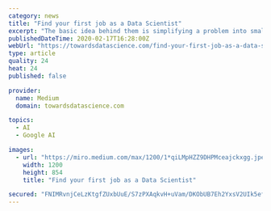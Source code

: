 ```yaml
---
category: news
title: "Find your first job as a Data Scientist"
excerpt: "The basic idea behind them is simplifying a problem into smaller pieces which can be processed separately by ‘neurons’. I’ll cover basic frameworks like Keras and Tensorflow, and then also discuss MNIST and other problems which are great to start with. Read about neural networks here. Dimensionality Reduction is a must if you want to ..."
publishedDateTime: 2020-02-17T16:28:00Z
webUrl: "https://towardsdatascience.com/find-your-first-job-as-a-data-scientist-81e4401fe5bf"
type: article
quality: 24
heat: 24
published: false

provider:
  name: Medium
  domain: towardsdatascience.com

topics:
  - AI
  - Google AI

images:
  - url: "https://miro.medium.com/max/1200/1*qiLMpHZZ9DHPMceajckxgg.jpeg"
    width: 1200
    height: 854
    title: "Find your first job as a Data Scientist"

secured: "FNIMRvnjCeLzKtgfZUxbUuE/S7zPXAqkvH+uVam/DKObUB7Eh2YxsV2UIk5eflHo+qh5lk3QFLI1WQSEs8QGELlBz1Qjvn3wLEGxUOoDh/9e5dK6i+HGFSMxSJ4eJCpc+nxSvRA1rhSaXpMKT+daXg52CZN8ieYzVZLVkNBct8hxTrG+3oz2kn24m/sxU/ctFCwkZYMKXdkhwmICKbNzs0sog83IXimNcF2xyExVn/FmhVzixl1Kz071qETsd1nBympXFCerOVrckTgeVu6McJc406VdDn8dZXrJhBvqoREMdaDfC3jfQ4ZQ0E57kiFaMBx4DYdlnBj5xPhcad09BBO2eSW03iQvXfjBmErzM0LN+YX5HeSfbUWktOwzBrWMCNeAhDUYaZPE2CRMeqVJqngFbRY2Ijs30gngeJd5G0bn7xsHQOmeEcQrXUy/Wn3ZjXmUbnYMXGDJFBOJXx70pBMViNS+r3HXdeZMULZbMdk=;xeVBs9M4nD2uJR1lyGiPTQ=="
---
```


